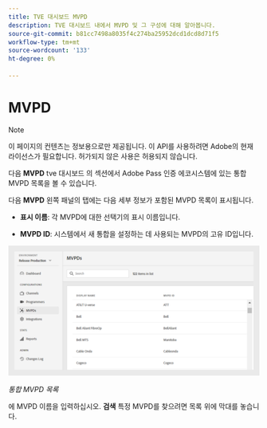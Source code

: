 ```yaml
---
title: TVE 대시보드 MVPD
description: TVE 대시보드 내에서 MVPD 및 그 구성에 대해 알아봅니다.
source-git-commit: b81cc7498a8035f4c274ba25952dcd1dcd8d71f5
workflow-type: tm+mt
source-wordcount: '133'
ht-degree: 0%

---
```



# MVPD

>[!NOTE]
>
>이 페이지의 컨텐츠는 정보용으로만 제공됩니다. 이 API를 사용하려면 Adobe의 현재 라이선스가 필요합니다. 허가되지 않은 사용은 허용되지 않습니다.

다음 **MVPD** tve 대시보드 의 섹션에서 Adobe Pass 인증 에코시스템에 있는 통합 MVPD 목록을 볼 수 있습니다.

다음 **MVPD** 왼쪽 패널의 탭에는 다음 세부 정보가 포함된 MVPD 목록이 표시됩니다.

* **표시 이름**: 각 MVPD에 대한 선택기의 표시 이름입니다.

* **MVPD ID**: 시스템에서 새 통합을 설정하는 데 사용되는 MVPD의 고유 ID입니다.

![통합 MVPD 목록](assets/mvpds-list.png)

*통합 MVPD 목록*

에 MVPD 이름을 입력하십시오. **검색** 특정 MVPD를 찾으려면 목록 위에 막대를 놓습니다.

